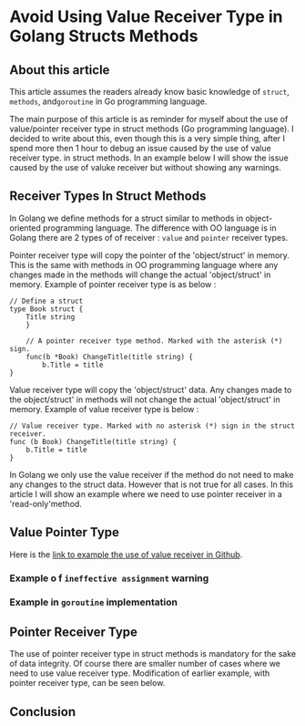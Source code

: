# Avoid Using Value Receiver Type in Golang Structs Methods

## About this article
This article assumes the readers already know basic knowledge of `struct`, `methods`, and`goroutine` in Go programming language.

The main purpose of this article is as reminder for myself about the use of value/pointer receiver type in struct methods (Go programming language).
I decided to write about this, even though this is a very simple thing, after I spend more then 1 hour to debug an issue caused by the use of value receiver type. in struct methods.
In an example below I will show the issue caused by the use of valuke receiver but without showing any warnings.

## Receiver Types In Struct Methods

In Golang we define methods for a struct similar to methods in object-oriented programming language.
The difference with OO language is in Golang there are 2 types of of receiver : `value` and `pointer` receiver types.

Pointer receiver type will copy the pointer of the 'object/struct' in memory. This is the same with methods in OO programming language where any changes made in the methods will change the actual 'object/struct' in memory. 
Example of pointer receiver type is as below :
```
// Define a struct
type Book struct {
    Title string
    }

    // A pointer receiver type method. Marked with the asterisk (*) sign.
    func(b *Book) ChangeTitle(title string) {
        b.Title = title
}
```
Value receiver type will copy the 'object/struct' data. Any changes made to the object/struct' in methods will not change the actual 'object/struct' in memory.
Example of value receiver type is below : 
```
// Value receiver type. Marked with no asterisk (*) sign in the struct receiver. 
func (b Book) ChangeTitle(title string) {
    b.Title = title
}
```
In Golang we only use the value receiver if the method do not need to make any changes to the struct data.
However that is not true for all cases. In this article I will show an example where we need to use pointer receiver in a 'read-only'method.

## Value Pointer Type
Here is the [link to example the use of value receiver in Github][value1].

### Example o f `ineffective assignment` warning

### Example in `goroutine` implementation

## Pointer Receiver Type
The use of pointer receiver type in struct methods is mandatory for the sake of data integrity. Of course there are smaller number of cases where we need to use value receiver type.
Modification of earlier example, with pointer receiver type, can be seen below.

## Conclusion



[value1]: https://github.com/marsonparulian/

